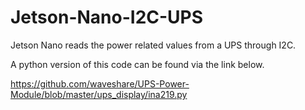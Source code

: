 # Jetson-Nano-I2C-UPS
Jetson Nano reads the power related values from a UPS through I2C.

A python version of this code can be found via the link below.

https://github.com/waveshare/UPS-Power-Module/blob/master/ups_display/ina219.py
